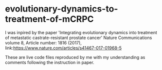 # evolutionary-dynamics-to-treatment-of-mCRPC

I was inpired by the paper 'Integrating evolutionary dynamics into treatment of metastatic castrate-resistant prostate cancer' Nature Communications volume 8, Article number: 1816 (2017), link:https://www.nature.com/articles/s41467-017-01968-5

These are live code files reproduced by me with my understanding as comments following the instruction in paper. 
